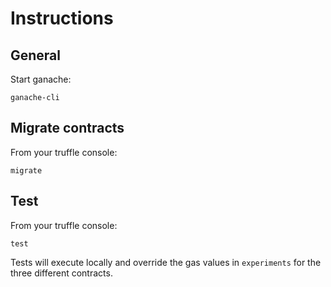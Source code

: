 # Instructions

## General

Start ganache:

```
ganache-cli
```

## Migrate contracts

From your truffle console:

```
migrate
```

## Test

From your truffle console:

```
test
```

Tests will execute locally and override the gas values in `experiments` for the three different contracts.